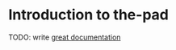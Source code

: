 # Introduction to the-pad

TODO: write [great documentation](http://jacobian.org/writing/great-documentation/what-to-write/)
